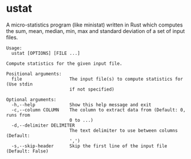 # ustat
A micro-statistics program (like ministat) written in Rust which computes the sum, mean, median, min, max and standard deviation of a set of input files.

```
Usage:
  ustat [OPTIONS] [FILE ...]

Compute statistics for the given input file.

Positional arguments:
  file                  The input file(s) to compute statistics for (Use stdin
                        if not specified)

Optional arguments:
  -h,--help             Show this help message and exit
  -c,--column COLUMN    The column to extract data from (Default: 0, runs from
                        0 to ...)
  -d,--delimiter DELIMITER
                        The text delimiter to use between columns (Default:
                        ',')
  -s,--skip-header      Skip the first line of the input file (Default: False)
```
